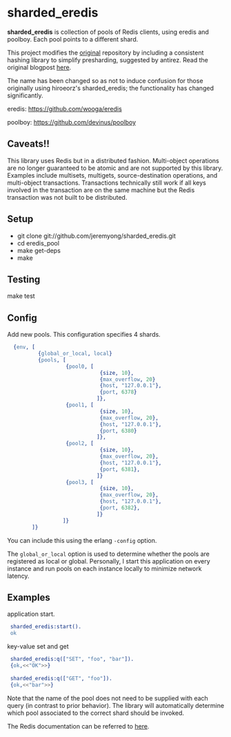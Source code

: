# sharded_eredis

**sharded_eredis** is collection of pools of Redis clients, using eredis
and poolboy. Each pool points to a different shard.

This project modifies the
[original](https://github.com/hiroeorz/eredis_pool) repository by including a
consistent hashing library to simplify presharding, suggested by
antirez. Read the original blogpost
[here](http://oldblog.antirez.com/post/redis-presharding.html).

The name has been changed so as not to induce confusion for those
originally using hiroeorz's sharded_eredis; the functionality has changed
significantly.

eredis:
https://github.com/wooga/eredis

poolboy:
https://github.com/devinus/poolboy

## Caveats!!

This library uses Redis but in a distributed fashion. Multi-object
operations are no longer guaranteed to be atomic and are not supported
by this library. Examples include multisets, multigets,
source-destination operations, and
multi-object transactions. Transactions technically still work if all
keys involved in the transaction are on the same machine but the Redis
transaction was not built to be distributed.

## Setup

- git clone git://github.com/jeremyong/sharded_eredis.git
- cd eredis_pool
- make get-deps
- make

## Testing

make test

## Config

Add new pools. This configuration specifies 4 shards.

```erlang
  {env, [
          {global_or_local, local}
          {pools, [
                   {pool0, [
                              {size, 10},
                              {max_overflow, 20}
                              {host, "127.0.0.1"},
                              {port, 6378}
                             ]},
                   {pool1, [
                              {size, 10},
                              {max_overflow, 20},
                              {host, "127.0.0.1"},
                              {port, 6380}
                             ]},
                   {pool2, [
                              {size, 10},
                              {max_overflow, 20},
                              {host, "127.0.0.1"},
                              {port, 6381},
                             ]}
                   {pool3, [
                              {size, 10},
                              {max_overflow, 20},
                              {host, "127.0.0.1"},
                              {port, 6382},
                             ]}
                  ]}
        ]}
```

You can include this using the erlang `-config` option.

The `global_or_local` option is used to determine whether the pools
are registered as local or global. Personally, I start this
application on every instance and run pools on each instance locally
to minimize network latency.


## Examples

application start.
```erlang
 sharded_eredis:start().
 ok
```

key-value set and get
```erlang
 sharded_eredis:q(["SET", "foo", "bar"]).
 {ok,<<"OK">>}
 
 sharded_eredis:q(["GET", "foo"]).       
 {ok,<<"bar">>}
```

Note that the name of the pool does not need to be supplied with each
query (in contrast to prior behavior). The library will automatically determine which pool associated
to the correct shard should be invoked.
 
The Redis documentation can be referred to [here](http://redis.io/commands).
